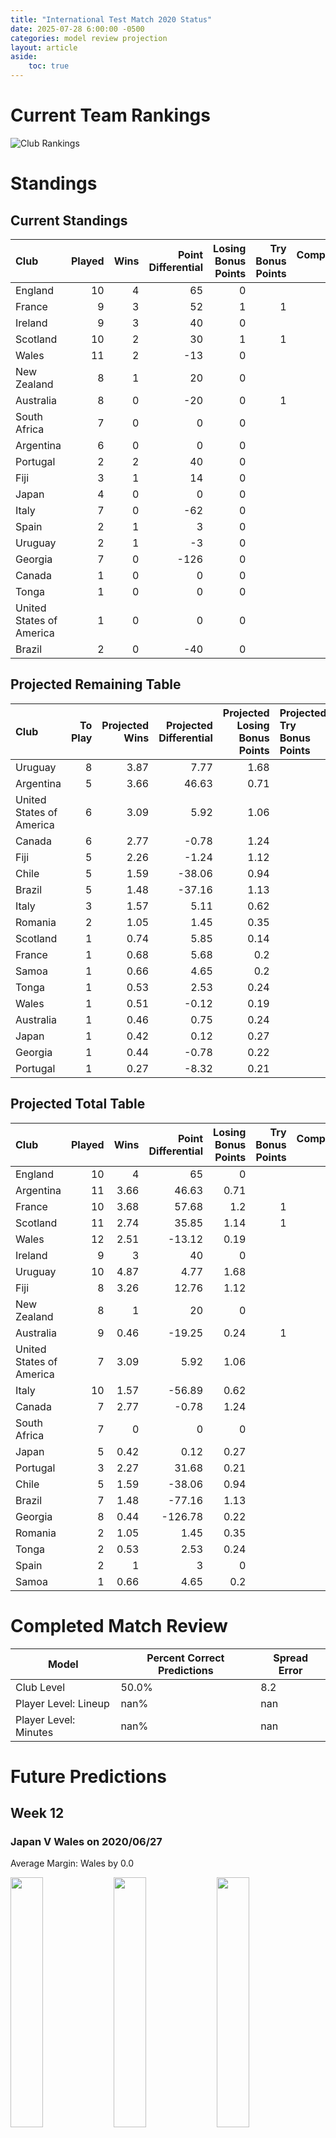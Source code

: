 ```yaml
---  
title: "International Test Match 2020 Status"  
date: 2025-07-28 6:00:00 -0500  
categories: model review projection  
layout: article  
aside:  
    toc: true  
---
```

# Current Team Rankings


![Club Rankings](plots/rankings_International_Test_Match_2020.png)
# Standings

## Current Standings


| Club                     |   Played |   Wins |   Point Differential |   Losing Bonus Points |   Try Bonus Points |   Competition Points |
|:-------------------------|---------:|-------:|---------------------:|----------------------:|-------------------:|---------------------:|
| England                  |       10 |      4 |                   65 |                     0 |                    |                   28 |
| France                   |        9 |      3 |                   52 |                     1 |                  1 |                   24 |
| Ireland                  |        9 |      3 |                   40 |                     0 |                    |                   22 |
| Scotland                 |       10 |      2 |                   30 |                     1 |                  1 |                   22 |
| Wales                    |       11 |      2 |                  -13 |                     0 |                    |                   20 |
| New Zealand              |        8 |      1 |                   20 |                     0 |                    |                   18 |
| Australia                |        8 |      0 |                  -20 |                     0 |                  1 |                   15 |
| South Africa             |        7 |      0 |                    0 |                     0 |                    |                   14 |
| Argentina                |        6 |      0 |                    0 |                     0 |                    |                   12 |
| Portugal                 |        2 |      2 |                   40 |                     0 |                    |                    8 |
| Fiji                     |        3 |      1 |                   14 |                     0 |                    |                    8 |
| Japan                    |        4 |      0 |                    0 |                     0 |                    |                    8 |
| Italy                    |        7 |      0 |                  -62 |                     0 |                    |                    8 |
| Spain                    |        2 |      1 |                    3 |                     0 |                    |                    4 |
| Uruguay                  |        2 |      1 |                   -3 |                     0 |                    |                    4 |
| Georgia                  |        7 |      0 |                 -126 |                     0 |                    |                    4 |
| Canada                   |        1 |      0 |                    0 |                     0 |                    |                    2 |
| Tonga                    |        1 |      0 |                    0 |                     0 |                    |                    2 |
| United States of America |        1 |      0 |                    0 |                     0 |                    |                    2 |
| Brazil                   |        2 |      0 |                  -40 |                     0 |                    |                    0 |



## Projected Remaining Table


| Club                     |   To Play |   Projected Wins |   Projected Differential |   Projected Losing Bonus Points | Projected Try Bonus Points   |   Projected Competition Points |
|:-------------------------|----------:|-----------------:|-------------------------:|--------------------------------:|:-----------------------------|-------------------------------:|
| Uruguay                  |         8 |             3.87 |                     7.77 |                            1.68 |                              |                          17.52 |
| Argentina                |         5 |             3.66 |                    46.63 |                            0.71 |                              |                          15.65 |
| United States of America |         6 |             3.09 |                     5.92 |                            1.06 |                              |                          13.96 |
| Canada                   |         6 |             2.77 |                    -0.78 |                            1.24 |                              |                          12.68 |
| Fiji                     |         5 |             2.26 |                    -1.24 |                            1.12 |                              |                          10.56 |
| Chile                    |         5 |             1.59 |                   -38.06 |                            0.94 |                              |                           7.5  |
| Brazil                   |         5 |             1.48 |                   -37.16 |                            1.13 |                              |                           7.35 |
| Italy                    |         3 |             1.57 |                     5.11 |                            0.62 |                              |                           7.3  |
| Romania                  |         2 |             1.05 |                     1.45 |                            0.35 |                              |                           4.69 |
| Scotland                 |         1 |             0.74 |                     5.85 |                            0.14 |                              |                           3.12 |
| France                   |         1 |             0.68 |                     5.68 |                            0.2  |                              |                           2.96 |
| Samoa                    |         1 |             0.66 |                     4.65 |                            0.2  |                              |                           2.9  |
| Tonga                    |         1 |             0.53 |                     2.53 |                            0.24 |                              |                           2.46 |
| Wales                    |         1 |             0.51 |                    -0.12 |                            0.19 |                              |                           2.37 |
| Australia                |         1 |             0.46 |                     0.75 |                            0.24 |                              |                           2.24 |
| Japan                    |         1 |             0.42 |                     0.12 |                            0.27 |                              |                           2.09 |
| Georgia                  |         1 |             0.44 |                    -0.78 |                            0.22 |                              |                           2.08 |
| Portugal                 |         1 |             0.27 |                    -8.32 |                            0.21 |                              |                           1.33 |



## Projected Total Table


| Club                     |   Played |   Wins |   Point Differential |   Losing Bonus Points |   Try Bonus Points |   Competition Points |
|:-------------------------|---------:|-------:|---------------------:|----------------------:|-------------------:|---------------------:|
| England                  |       10 |   4    |                65    |                  0    |                    |                28    |
| Argentina                |       11 |   3.66 |                46.63 |                  0.71 |                    |                27.65 |
| France                   |       10 |   3.68 |                57.68 |                  1.2  |                  1 |                26.96 |
| Scotland                 |       11 |   2.74 |                35.85 |                  1.14 |                  1 |                25.12 |
| Wales                    |       12 |   2.51 |               -13.12 |                  0.19 |                    |                22.37 |
| Ireland                  |        9 |   3    |                40    |                  0    |                    |                22    |
| Uruguay                  |       10 |   4.87 |                 4.77 |                  1.68 |                    |                21.52 |
| Fiji                     |        8 |   3.26 |                12.76 |                  1.12 |                    |                18.56 |
| New Zealand              |        8 |   1    |                20    |                  0    |                    |                18    |
| Australia                |        9 |   0.46 |               -19.25 |                  0.24 |                  1 |                17.24 |
| United States of America |        7 |   3.09 |                 5.92 |                  1.06 |                    |                15.96 |
| Italy                    |       10 |   1.57 |               -56.89 |                  0.62 |                    |                15.3  |
| Canada                   |        7 |   2.77 |                -0.78 |                  1.24 |                    |                14.68 |
| South Africa             |        7 |   0    |                 0    |                  0    |                    |                14    |
| Japan                    |        5 |   0.42 |                 0.12 |                  0.27 |                    |                10.09 |
| Portugal                 |        3 |   2.27 |                31.68 |                  0.21 |                    |                 9.33 |
| Chile                    |        5 |   1.59 |               -38.06 |                  0.94 |                    |                 7.5  |
| Brazil                   |        7 |   1.48 |               -77.16 |                  1.13 |                    |                 7.35 |
| Georgia                  |        8 |   0.44 |              -126.78 |                  0.22 |                    |                 6.08 |
| Romania                  |        2 |   1.05 |                 1.45 |                  0.35 |                    |                 4.69 |
| Tonga                    |        2 |   0.53 |                 2.53 |                  0.24 |                    |                 4.46 |
| Spain                    |        2 |   1    |                 3    |                  0    |                    |                 4    |
| Samoa                    |        1 |   0.66 |                 4.65 |                  0.2  |                    |                 2.9  |



# Completed Match Review


| Model | Percent Correct Predictions | Spread Error |
| ------ | ------ | ------ |
| Club Level | 50.0% | 8.2 |
| Player Level: Lineup | nan% | nan |
| Player Level: Minutes | nan% | nan |


# Future Predictions

## Week 12

### Japan V Wales on 2020/06/27


Average Margin: Wales by 0.0

<p float="left">
<img src="plots\2020-06-27-Japan_V_Wales_performances.png" width="32%" />
<img src="plots\2020-06-27-Japan_V_Wales_resultbar.png" width="32%" />
<img src="plots\2020-06-27-Japan_V_Wales_spreads.png" width="32%" />
</p>

## Week 13

### Uruguay V Brazil on 2020/08/15


Average Margin: Uruguay by 12.4

<p float="left">
<img src="plots\2020-08-15-Uruguay_V_Brazil_performances.png" width="32%" />
<img src="plots\2020-08-15-Uruguay_V_Brazil_resultbar.png" width="32%" />
<img src="plots\2020-08-15-Uruguay_V_Brazil_spreads.png" width="32%" />
</p>

### United States of America V Canada on 2020/08/15


Average Margin: United States of America by 3.5

<p float="left">
<img src="plots\2020-08-15-UnitedStatesofAmerica_V_Canada_performances.png" width="32%" />
<img src="plots\2020-08-15-UnitedStatesofAmerica_V_Canada_resultbar.png" width="32%" />
<img src="plots\2020-08-15-UnitedStatesofAmerica_V_Canada_spreads.png" width="32%" />
</p>

### Argentina V Chile on 2020/08/15


Average Margin: Argentina by 16.0

<p float="left">
<img src="plots\2020-08-15-Argentina_V_Chile_performances.png" width="32%" />
<img src="plots\2020-08-15-Argentina_V_Chile_resultbar.png" width="32%" />
<img src="plots\2020-08-15-Argentina_V_Chile_spreads.png" width="32%" />
</p>

## Week 14

### United States of America V Chile on 2020/08/22


Average Margin: United States of America by 10.6

<p float="left">
<img src="plots\2020-08-22-UnitedStatesofAmerica_V_Chile_performances.png" width="32%" />
<img src="plots\2020-08-22-UnitedStatesofAmerica_V_Chile_resultbar.png" width="32%" />
<img src="plots\2020-08-22-UnitedStatesofAmerica_V_Chile_spreads.png" width="32%" />
</p>

### Canada V Brazil on 2020/08/22


Average Margin: Canada by 7.9

<p float="left">
<img src="plots\2020-08-22-Canada_V_Brazil_performances.png" width="32%" />
<img src="plots\2020-08-22-Canada_V_Brazil_resultbar.png" width="32%" />
<img src="plots\2020-08-22-Canada_V_Brazil_spreads.png" width="32%" />
</p>

### Uruguay V Argentina on 2020/08/22


Average Margin: Argentina by 0.7

<p float="left">
<img src="plots\2020-08-22-Uruguay_V_Argentina_performances.png" width="32%" />
<img src="plots\2020-08-22-Uruguay_V_Argentina_resultbar.png" width="32%" />
<img src="plots\2020-08-22-Uruguay_V_Argentina_spreads.png" width="32%" />
</p>

## Week 15

### Brazil V Argentina on 2020/08/29


Average Margin: Argentina by 8.2

<p float="left">
<img src="plots\2020-08-29-Brazil_V_Argentina_performances.png" width="32%" />
<img src="plots\2020-08-29-Brazil_V_Argentina_resultbar.png" width="32%" />
<img src="plots\2020-08-29-Brazil_V_Argentina_spreads.png" width="32%" />
</p>

### United States of America V Uruguay on 2020/08/29


Average Margin: United States of America by 1.3

<p float="left">
<img src="plots\2020-08-29-UnitedStatesofAmerica_V_Uruguay_performances.png" width="32%" />
<img src="plots\2020-08-29-UnitedStatesofAmerica_V_Uruguay_resultbar.png" width="32%" />
<img src="plots\2020-08-29-UnitedStatesofAmerica_V_Uruguay_spreads.png" width="32%" />
</p>

### Canada V Chile on 2020/08/29


Average Margin: Canada by 7.7

<p float="left">
<img src="plots\2020-08-29-Canada_V_Chile_performances.png" width="32%" />
<img src="plots\2020-08-29-Canada_V_Chile_resultbar.png" width="32%" />
<img src="plots\2020-08-29-Canada_V_Chile_spreads.png" width="32%" />
</p>

## Week 16

### Brazil V United States of America on 2020/09/05


Average Margin: United States of America by 0.5

<p float="left">
<img src="plots\2020-09-05-Brazil_V_UnitedStatesofAmerica_performances.png" width="32%" />
<img src="plots\2020-09-05-Brazil_V_UnitedStatesofAmerica_resultbar.png" width="32%" />
<img src="plots\2020-09-05-Brazil_V_UnitedStatesofAmerica_spreads.png" width="32%" />
</p>

### Argentina V Canada on 2020/09/05


Average Margin: Argentina by 9.5

<p float="left">
<img src="plots\2020-09-05-Argentina_V_Canada_performances.png" width="32%" />
<img src="plots\2020-09-05-Argentina_V_Canada_resultbar.png" width="32%" />
<img src="plots\2020-09-05-Argentina_V_Canada_spreads.png" width="32%" />
</p>

### Chile V Uruguay on 2020/09/05


Average Margin: Uruguay by 4.6

<p float="left">
<img src="plots\2020-09-05-Chile_V_Uruguay_performances.png" width="32%" />
<img src="plots\2020-09-05-Chile_V_Uruguay_resultbar.png" width="32%" />
<img src="plots\2020-09-05-Chile_V_Uruguay_spreads.png" width="32%" />
</p>

## Week 17

### Chile V Brazil on 2020/09/12


Average Margin: Chile by 0.2

<p float="left">
<img src="plots\2020-09-12-Chile_V_Brazil_performances.png" width="32%" />
<img src="plots\2020-09-12-Chile_V_Brazil_resultbar.png" width="32%" />
<img src="plots\2020-09-12-Chile_V_Brazil_spreads.png" width="32%" />
</p>

### Uruguay V Canada on 2020/09/12


Average Margin: Uruguay by 6.6

<p float="left">
<img src="plots\2020-09-12-Uruguay_V_Canada_performances.png" width="32%" />
<img src="plots\2020-09-12-Uruguay_V_Canada_resultbar.png" width="32%" />
<img src="plots\2020-09-12-Uruguay_V_Canada_spreads.png" width="32%" />
</p>

### Argentina V United States of America on 2020/09/12


Average Margin: Argentina by 7.3

<p float="left">
<img src="plots\2020-09-12-Argentina_V_UnitedStatesofAmerica_performances.png" width="32%" />
<img src="plots\2020-09-12-Argentina_V_UnitedStatesofAmerica_resultbar.png" width="32%" />
<img src="plots\2020-09-12-Argentina_V_UnitedStatesofAmerica_spreads.png" width="32%" />
</p>

## Week 18

### Canada V United States of America on 2020/10/30


Average Margin: Canada by 0.7

<p float="left">
<img src="plots\2020-10-30-Canada_V_UnitedStatesofAmerica_performances.png" width="32%" />
<img src="plots\2020-10-30-Canada_V_UnitedStatesofAmerica_resultbar.png" width="32%" />
<img src="plots\2020-10-30-Canada_V_UnitedStatesofAmerica_spreads.png" width="32%" />
</p>

## Week 19

### Portugal V Fiji on 2020/11/06


Average Margin: Fiji by 8.0

<p float="left">
<img src="plots\2020-11-06-Portugal_V_Fiji_performances.png" width="32%" />
<img src="plots\2020-11-06-Portugal_V_Fiji_resultbar.png" width="32%" />
<img src="plots\2020-11-06-Portugal_V_Fiji_spreads.png" width="32%" />
</p>

### Romania V Uruguay on 2020/11/07


Average Margin: Romania by 5.5

<p float="left">
<img src="plots\2020-11-07-Romania_V_Uruguay_performances.png" width="32%" />
<img src="plots\2020-11-07-Romania_V_Uruguay_resultbar.png" width="32%" />
<img src="plots\2020-11-07-Romania_V_Uruguay_spreads.png" width="32%" />
</p>

## Week 20

### Italy V Uruguay on 2020/11/14


Average Margin: Italy by 7.0

<p float="left">
<img src="plots\2020-11-14-Italy_V_Uruguay_performances.png" width="32%" />
<img src="plots\2020-11-14-Italy_V_Uruguay_resultbar.png" width="32%" />
<img src="plots\2020-11-14-Italy_V_Uruguay_spreads.png" width="32%" />
</p>

### France V Fiji on 2020/11/15


Average Margin: France by 5.7

<p float="left">
<img src="plots\2020-11-15-France_V_Fiji_performances.png" width="32%" />
<img src="plots\2020-11-15-France_V_Fiji_resultbar.png" width="32%" />
<img src="plots\2020-11-15-France_V_Fiji_spreads.png" width="32%" />
</p>

## Week 21

### Romania V Tonga on 2020/11/19


Average Margin: Tonga by 0.9

<p float="left">
<img src="plots\2020-11-19-Romania_V_Tonga_performances.png" width="32%" />
<img src="plots\2020-11-19-Romania_V_Tonga_resultbar.png" width="32%" />
<img src="plots\2020-11-19-Romania_V_Tonga_spreads.png" width="32%" />
</p>

### Georgia V Fiji on 2020/11/19


Average Margin: Georgia by 0.7

<p float="left">
<img src="plots\2020-11-19-Georgia_V_Fiji_performances.png" width="32%" />
<img src="plots\2020-11-19-Georgia_V_Fiji_resultbar.png" width="32%" />
<img src="plots\2020-11-19-Georgia_V_Fiji_spreads.png" width="32%" />
</p>

### Italy V Australia on 2020/11/21


Average Margin: Australia by 1.0

<p float="left">
<img src="plots\2020-11-21-Italy_V_Australia_performances.png" width="32%" />
<img src="plots\2020-11-21-Italy_V_Australia_resultbar.png" width="32%" />
<img src="plots\2020-11-21-Italy_V_Australia_spreads.png" width="32%" />
</p>

### Uruguay V Samoa on 2020/11/21


Average Margin: Samoa by 4.1

<p float="left">
<img src="plots\2020-11-21-Uruguay_V_Samoa_performances.png" width="32%" />
<img src="plots\2020-11-21-Uruguay_V_Samoa_resultbar.png" width="32%" />
<img src="plots\2020-11-21-Uruguay_V_Samoa_spreads.png" width="32%" />
</p>

### Italy V Fiji on 2020/11/21


Average Margin: Fiji by 2.8

<p float="left">
<img src="plots\2020-11-21-Italy_V_Fiji_performances.png" width="32%" />
<img src="plots\2020-11-21-Italy_V_Fiji_resultbar.png" width="32%" />
<img src="plots\2020-11-21-Italy_V_Fiji_spreads.png" width="32%" />
</p>

## Week 22

### Scotland V Fiji on 2020/11/28


Average Margin: Scotland by 7.3

<p float="left">
<img src="plots\2020-11-28-Scotland_V_Fiji_performances.png" width="32%" />
<img src="plots\2020-11-28-Scotland_V_Fiji_resultbar.png" width="32%" />
<img src="plots\2020-11-28-Scotland_V_Fiji_spreads.png" width="32%" />
</p>
